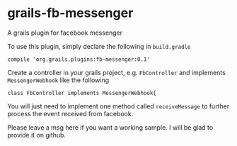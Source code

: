 # grails-fb-messenger
A grails plugin for facebook messenger

To use this plugin, simply declare the following in `build.gradle`

```
compile 'org.grails.plugins:fb-messenger:0.1'
```

Create a controller in your grails project, e.g. ``FbController`` and implements ``MessengerWebhook`` like the following

```
class FbController implements MessengerWebhook{
```

You will just need to implement one method called ``receiveMessage`` to further process the event received from facebook.

Please leave a msg here if you want a working sample. I will be glad to provide it on github.
